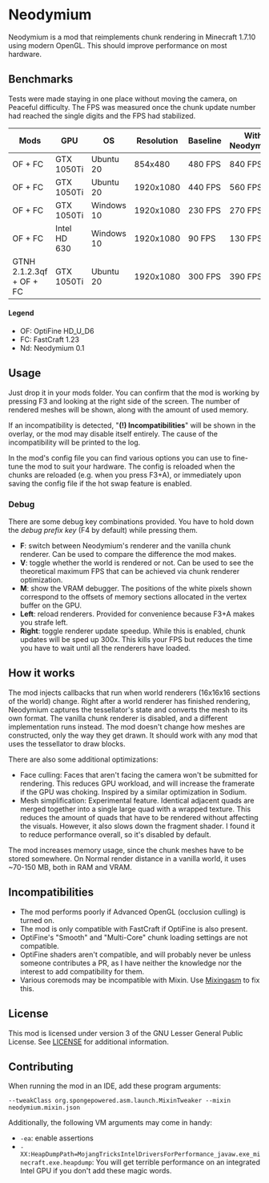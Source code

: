 # Neodymium

Neodymium is a mod that reimplements chunk rendering in Minecraft 1.7.10 using modern OpenGL. This should improve performance on most hardware.

## Benchmarks

Tests were made staying in one place without moving the camera, on Peaceful difficulty. The FPS was measured once the chunk update number had reached the single digits and the FPS had stabilized.

| Mods                     | GPU          | OS         | Resolution | Baseline | With Neodymium | Change |
|--------------------------|--------------|------------|------------|----------|----------------|--------|
| OF + FC                  | GTX 1050Ti   | Ubuntu 20  | 854x480    | 480 FPS  |        840 FPS |   +75% |
| OF + FC                  | GTX 1050Ti   | Ubuntu 20  | 1920x1080  | 440 FPS  |        560 FPS |   +27% |
| OF + FC                  | GTX 1050Ti   | Windows 10 | 1920x1080  | 230 FPS  |        270 FPS |   +17% |
| OF + FC                  | Intel HD 630 | Windows 10 | 1920x1080  | 90 FPS   |        130 FPS |   +44% |
| GTNH 2.1.2.3qf + OF + FC | GTX 1050Ti   | Ubuntu 20  | 1920x1080  | 300 FPS  |        390 FPS |   +30% |

#### Legend
* OF: OptiFine HD_U_D6
* FC: FastCraft 1.23
* Nd: Neodymium 0.1

## Usage

Just drop it in your mods folder. You can confirm that the mod is working by pressing F3 and looking at the right side of the screen. The number of rendered meshes will be shown, along with the amount of used memory.

If an incompatibility is detected, "**(!) Incompatibilities**" will be shown in the overlay, or the mod may disable itself entirely. The cause of the incompatibility will be printed to the log.

In the mod's config file you can find various options you can use to fine-tune the mod to suit your hardware. The config is reloaded when the chunks are reloaded (e.g. when you press F3+A), or immediately upon saving the config file if the hot swap feature is enabled.

### Debug

There are some debug key combinations provided. You have to hold down the *debug prefix key* (F4 by default) while pressing them.

* **F**: switch between Neodymium's renderer and the vanilla chunk renderer. Can be used to compare the difference the mod makes.
* **V**: toggle whether the world is rendered or not. Can be used to see the theoretical maximum FPS that can be achieved via chunk renderer optimization.
* **M**: show the VRAM debugger. The positions of the white pixels shown correspond to the offsets of memory sections allocated in the vertex buffer on the GPU.
* **Left**: reload renderers. Provided for convenience because F3+A makes you strafe left.
* **Right**: toggle renderer update speedup. While this is enabled, chunk updates will be sped up 300x. This kills your FPS but reduces the time you have to wait until all the renderers have loaded.

## How it works

The mod injects callbacks that run when world renderers (16x16x16 sections of the world) change. Right after a world renderer has finished rendering, Neodymium captures the tessellator's state and converts the mesh to its own format. The vanilla chunk renderer is disabled, and a different implementation runs instead. The mod doesn't change how meshes are constructed, only the way they get drawn. It should work with any mod that uses the tessellator to draw blocks.

There are also some additional optimizations:

* Face culling: Faces that aren't facing the camera won't be submitted for rendering. This reduces GPU workload, and will increase the framerate if the GPU was choking. Inspired by a similar optimization in Sodium.
* Mesh simplification: Experimental feature. Identical adjacent quads are merged together into a single large quad with a wrapped texture. This reduces the amount of quads that have to be rendered without affecting the visuals. However, it also slows down the fragment shader. I found it to reduce performance overall, so it's disabled by default.

The mod increases memory usage, since the chunk meshes have to be stored somewhere. On Normal render distance in a vanilla world, it uses ~70-150 MB, both in RAM and VRAM.

## Incompatibilities
* The mod performs poorly if Advanced OpenGL (occlusion culling) is turned on.
* The mod is only compatible with FastCraft if OptiFine is also present.
* OptiFine's "Smooth" and "Multi-Core" chunk loading settings are not compatible.
* OptiFine shaders aren't compatible, and will probably never be unless someone contributes a PR, as I have neither the knowledge nor the interest to add compatibility for them.
* Various coremods may be incompatible with Mixin. Use [Mixingasm](https://github.com/makamys/Mixingasm) to fix this.

## License

This mod is licensed under version 3 of the GNU Lesser General Public License. See [LICENSE](LICENSE) for additional information.

## Contributing

When running the mod in an IDE, add these program arguments:
```
--tweakClass org.spongepowered.asm.launch.MixinTweaker --mixin neodymium.mixin.json
```

Additionally, the following VM arguments may come in handy:
* `-ea`: enable assertions
* `-XX:HeapDumpPath=MojangTricksIntelDriversForPerformance_javaw.exe_minecraft.exe.heapdump`: You will get terrible performance on an integrated Intel GPU if you don't add these magic words.
